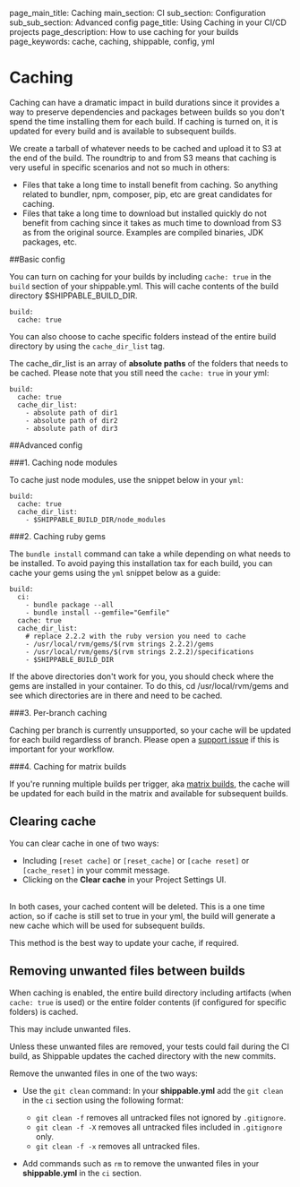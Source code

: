 page_main_title: Caching
main_section: CI
sub_section: Configuration
sub_sub_section: Advanced config
page_title: Using Caching in your CI/CD projects
page_description: How to use caching for your builds
page_keywords: cache, caching, shippable, config, yml


# Caching

Caching can have a dramatic impact in build durations since it provides a way to preserve dependencies and packages between builds so you don't spend the time installing them for each build. If caching is turned on, it is updated for every build and is available to subsequent builds.

We create a tarball of whatever needs to be cached and upload it to S3 at the end of the build. The roundtrip to and from S3 means that caching is very useful in specific scenarios and not so much in others:

*  Files that take a long time to install benefit from caching. So anything related to bundler, npm, composer, pip, etc are great candidates for caching.
*  Files that take a long time to download but installed quickly do not benefit from caching since it takes as much time to download from S3 as from the original source. Examples are compiled binaries, JDK packages, etc.

##Basic config

You can turn on caching for your builds by including `cache: true` in the `build` section of your shippable.yml. This will cache contents of the build directory $SHIPPABLE_BUILD_DIR.

```
build:
  cache: true
```

You can also choose to cache specific folders instead of the entire build directory by using the `cache_dir_list` tag.

The cache_dir_list is an array of **absolute paths** of the folders that needs to be cached. Please note that you still need the `cache: true` in your yml:

```
build:
  cache: true
  cache_dir_list:
    - absolute path of dir1
    - absolute path of dir2
    - absolute path of dir3
```

##Advanced config

###1. Caching node modules

To cache just node modules, use the snippet below in your `yml`:

```
build:
  cache: true
  cache_dir_list:
    - $SHIPPABLE_BUILD_DIR/node_modules
```

###2. Caching ruby gems

The `bundle install` command can take a while depending on what needs to be installed. To avoid paying this installation tax for each build, you can cache your gems using the `yml` snippet below as a guide:

```
build:
  ci:
    - bundle package --all
    - bundle install --gemfile="Gemfile"
  cache: true
  cache_dir_list:
    # replace 2.2.2 with the ruby version you need to cache
    - /usr/local/rvm/gems/$(rvm strings 2.2.2)/gems
    - /usr/local/rvm/gems/$(rvm strings 2.2.2)/specifications
    - $SHIPPABLE_BUILD_DIR

```
If the above directories don't work for you, you should check where the gems are installed in your container. To do this, cd /usr/local/rvm/gems and see which directories are in there and need to be cached.

###3. Per-branch caching

Caching per branch is currently unsupported, so your cache will be updated for each build regardless of branch. Please open a [support issue](https://www.github.com/Shippable/support/issues) if this is important for your workflow.

###4. Caching for matrix builds

If you're running multiple builds per trigger, aka [matrix builds](matrix-builds/), the cache will be updated for each build in the matrix and available for subsequent builds.

## Clearing cache
You can clear cache in one of two ways:

*  Including ``[reset cache]`` or ``[reset_cache]`` or ``[cache reset]`` or ``[cache_reset]`` in your commit message.
*  Clicking on the **Clear cache** in your Project Settings UI.

<br>
In both cases, your cached content will be deleted. This is a one time action, so if cache is still set to true in your yml, the build will generate a new cache which will be used for subsequent builds.

This method is the best way to update your cache, if required.

## Removing unwanted files between builds
When caching is enabled, the entire build directory including artifacts (when `cache: true` is used) or the entire folder contents (if configured for specific folders) is cached.

This may include unwanted files.

Unless these unwanted files are removed, your tests could fail during the CI build, as Shippable updates the cached directory with the new commits.

Remove the unwanted files in one of the two ways:

*  Use the `git clean` command: In your **shippable.yml** add the `git clean` in the `ci` section using the following format:
    -  `git clean -f` removes all untracked files not ignored by `.gitignore`.
    -  `git clean -f -X` removes all untracked files included in `.gitignore` only.
    -  `git clean -f -x` removes all untracked files.

*  Add commands such as `rm` to remove the unwanted files in your **shippable.yml** in the `ci` section.  
